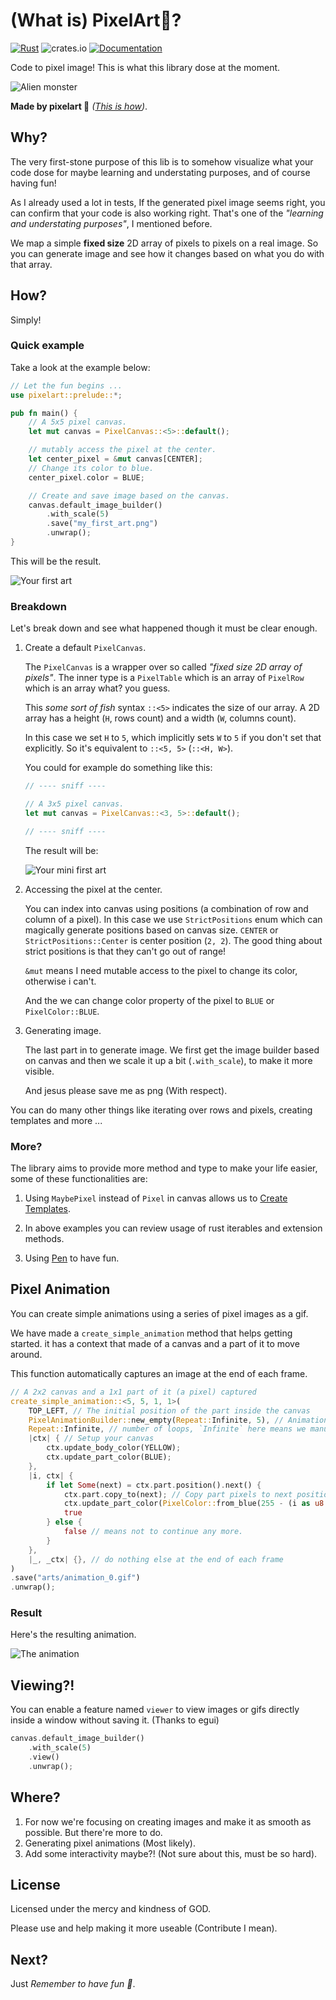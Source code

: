 # (What is) PixelArt👾?

[![Rust](https://github.com/immmdreza/pixelart/actions/workflows/rust.yml/badge.svg)](https://github.com/immmdreza/pixelart/actions/workflows/rust.yml)
![crates.io](https://img.shields.io/crates/v/pixelart.svg)
[![Documentation](https://docs.rs/pixelart/badge.svg)](https://docs.rs/pixelart)

Code to pixel image! This is what this library dose at the moment.

![Alien monster](arts/alien_monster.png)

**Made by pixelart 👾** _([This is how](src/pixels/canvas/templates/alien_monster.rs))_.

## Why?

The very first-stone purpose of this lib is to somehow visualize what your code
dose for maybe learning and understating purposes, and of course having fun!

As I already used a lot in tests, If the generated pixel image seems right, you can confirm that your code is also working right. That's one of the _"learning and understating purposes"_, I mentioned before.

We map a simple **fixed size** 2D array of pixels to pixels on a real image. So you
can generate image and see how it changes based on what you do with that array.

## How?

Simply!

### Quick example

Take a look at the example below:

```rust
// Let the fun begins ...
use pixelart::prelude::*;

pub fn main() {
    // A 5x5 pixel canvas.
    let mut canvas = PixelCanvas::<5>::default();

    // mutably access the pixel at the center.
    let center_pixel = &mut canvas[CENTER];
    // Change its color to blue.
    center_pixel.color = BLUE;

    // Create and save image based on the canvas.
    canvas.default_image_builder()
        .with_scale(5)
        .save("my_first_art.png")
        .unwrap();
}
```

This will be the result.

![Your first art](arts/my_first_art.png)

### Breakdown

Let's break down and see what happened though it must be clear enough.

1. Create a default `PixelCanvas`.

    The `PixelCanvas` is a wrapper over so called _"fixed size 2D array of pixels"_.
    The inner type is a `PixelTable` which is an array of `PixelRow` which is an array what? you guess.

    This _some sort of fish_ syntax `::<5>` indicates the size of our array. A 2D array
    has a height (`H`, rows count) and a width (`W`, columns count).

    In this case we set `H` to `5`, which implicitly sets `W` to `5` if you don't set
    that explicitly. So it's equivalent to `::<5, 5>` (`::<H, W>`).

    You could for example do something like this:

    ```rust
    // ---- sniff ----

    // A 3x5 pixel canvas.
    let mut canvas = PixelCanvas::<3, 5>::default();

    // ---- sniff ----
    ```

    The result will be:

    ![Your mini first art](arts/my_mini_first_art.png)

2. Accessing the pixel at the center.

    You can index into canvas using positions (a combination of row and column of a pixel). In this case we use `StrictPositions` enum which can magically generate
    positions based on canvas size. `CENTER` or `StrictPositions::Center` is center position (`2, 2`).
    The good thing about strict positions is that they can't go out of range!

    `&mut` means I need mutable access to the pixel to change its color, otherwise i can't.

    And the we can change color property of the pixel to `BLUE` or `PixelColor::BLUE`.

3. Generating image.

   The last part in to generate image. We first get the image builder based on canvas
   and then we scale it up a bit (`.with_scale`), to make it more visible.

   And jesus please save me as png (With respect).

You can do many other things like iterating over rows and pixels, creating templates and more ...

### More?

The library aims to provide more method and type to make your life easier, some of these functionalities are:

1. Using `MaybePixel` instead of `Pixel` in canvas allows us to [Create Templates](examples/src/template.rs).

2. In above examples you can review usage of rust iterables and extension methods.

3. Using [Pen](examples/src/pen.rs) to have fun.

## Pixel Animation

You can create simple animations using a series of pixel images as a gif.

We have made a `create_simple_animation` method that helps getting started. it has a context that made of a canvas and a part of it to move around.

This function automatically captures an image at the end of each frame.

``` rust
// A 2x2 canvas and a 1x1 part of it (a pixel) captured
create_simple_animation::<5, 5, 1, 1>(
    TOP_LEFT, // The initial position of the part inside the canvas
    PixelAnimationBuilder::new_empty(Repeat::Infinite, 5), // Animation options
    Repeat::Infinite, // number of loops, `Infinite` here means we manually break.
    |ctx| { // Setup your canvas
        ctx.update_body_color(YELLOW);
        ctx.update_part_color(BLUE);
    },
    |i, ctx| {
        if let Some(next) = ctx.part.position().next() {
            ctx.part.copy_to(next); // Copy part pixels to next position (next pixel in row)
            ctx.update_part_color(PixelColor::from_blue(255 - (i as u8 * 10) % 250)); // change part color for the next pixel
            true
        } else {
            false // means not to continue any more.
        }
    },
    |_, _ctx| {}, // do nothing else at the end of each frame
)
.save("arts/animation_0.gif")
.unwrap();
```

### Result

Here's the resulting animation.

![The animation](arts/animation_0.gif)

## Viewing?!

You can enable a feature named `viewer` to view images or gifs directly inside a window without saving it. (Thanks to egui)

``` rust
canvas.default_image_builder()
    .with_scale(5)
    .view()
    .unwrap();
```

## Where?

1. For now we're focusing on creating images and make it as smooth as possible. But there're more to do.
2. Generating pixel animations (Most likely).
3. Add some interactivity maybe?! (Not sure about this, must be so hard).

## License

Licensed under the mercy and kindness of GOD.

Please use and help making it more useable (Contribute I mean).

## Next?

Just _Remember to have fun 🍟_.

